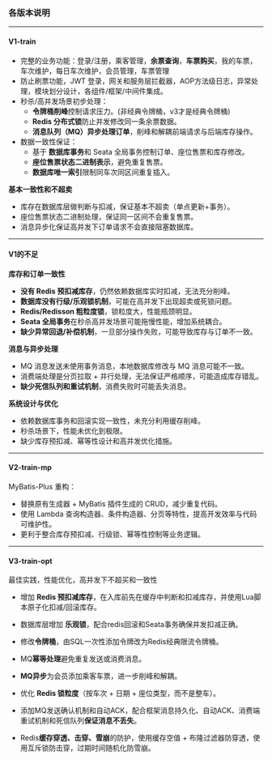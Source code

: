 ### 各版本说明

----

#### V1-train

- 完整的业务功能：登录/注册，乘客管理，**余票查询**，**车票购买**，我的车票，车次维护，每日车次维护，会员管理，车票管理
- 防止刷票功能，JWT 登录，网关和服务层拦截器，AOP方法级日志，异常处理，模块划分设计，各组件/框架/中间件集成。
- 秒杀/高并发场景初步处理：
  - **令牌桶削峰**控制请求压力。(非经典令牌桶，v3才是经典令牌桶)
  - **Redis 分布式锁**防止并发修改同一条余票数据。
  - **消息队列（MQ）异步处理订单**，削峰和解耦前端请求与后端库存操作。
- 数据一致性保证：
  - 基于 **数据库事务**和 Seata 全局事务控制订单、座位售票和库存修改。
  - **座位售票状态二进制表示**，避免重复售票。
  - **数据库唯一索引**限制同车次同区间重复插入。

**基本一致性和不超卖**

- 库存在数据库层做判断与扣减，保证基本不超卖（单点更新+事务）。
- 座位售票状态二进制处理，保证同一区间不会重复售票。
- 消息异步化保证高并发下订单请求不会直接阻塞数据库。

----

#### V1的不足

**库存和订单一致性**

- **没有 Redis 预扣减库存**，仍然依赖数据库实时扣减，无法充分削峰。
- **数据库没有行级/乐观锁机制**，可能在高并发下出现超卖或死锁问题。
- **Redis/Redisson 粗粒度锁**，锁粒度大，性能瓶颈明显。
- **Seata 全局事务**在秒杀高并发场景可能拖慢性能，增加系统耦合。
- **缺少异常回退/补偿机制**，一旦部分操作失败，可能导致库存与订单不一致。

**消息与异步处理**

- MQ 消息发送未使用事务消息，本地数据库修改与 MQ 消息可能不一致。
- 消费端处理是分页拉取 + 并行处理，无法保证严格顺序，可能造成库存错乱。
- **缺少死信队列和重试机制**，消费失败时可能丢失消息。

**系统设计与优化**

- 依赖数据库事务和回滚实现一致性，未充分利用缓存削峰。
- 秒杀场景下，性能未优化到极限。
- 缺少库存预扣减、幂等性设计和高并发优化措施。

---

#### V2-train-mp

MyBatis-Plus 重构：

- 替换原有生成器 + MyBatis 插件生成的 CRUD，减少重复代码。
- 使用 Lambda 查询构造器、条件构造器、分页等特性，提高开发效率与代码可维护性。
- 更利于整合库存预扣减、行级锁、幂等性控制等业务逻辑。

---

#### V3-train-opt

最佳实践，性能优化，高并发下不超买和一致性

- 增加 **Redis 预扣减库存**，在入库前先在缓存中判断和扣减库存，并使用Lua脚本原子化扣减/回滚库存。
- 数据库层增加 **乐观锁**，配合redis回滚和Seata事务确保并发扣减正确。
- 修改**令牌桶**，由SQL一次性添加令牌改为Redis经典限流令牌桶。
- MQ**幂等处理**避免重复发送或消费消息。

- **MQ异步**为会员添加乘客车票，进一步削峰和解耦。
- 优化 **Redis 锁粒度**（按车次 + 日期 + 座位类型，而不是整车）。
- 添加MQ发送确认机制和自动ACK，配合框架消息持久化、自动ACK、消费端重试机制和死信队列**保证消息不丢失**。
- Redis**缓存穿透、击穿、雪崩**的防护，使用缓存空值 + 布隆过滤器防穿透，使用互斥锁防击穿，过期时间随机化防雪崩。





